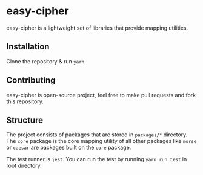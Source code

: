 # easy-cipher

easy-cipher is a lightweight set of libraries that provide mapping utilities.

## Installation

Clone the repository & run `yarn`.

## Contributing

easy-cipher is open-source project, feel free to make pull requests and fork this repository.

## Structure

The project consists of packages that are stored in `packages/*` directory. The `core` package is the core mapping utility of all other packages like `morse` or `caesar` are packages built on the `core` package.

The test runner is `jest`. You can run the test by running `yarn run test` in root directory.